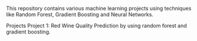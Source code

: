 This repository contains various machine learning projects using techniques like Random Forest, Gradient Boosting and Neural Networks.


Projects
Project 1: Red Wine Quality Prediction by using random forest and gradient boosting.
